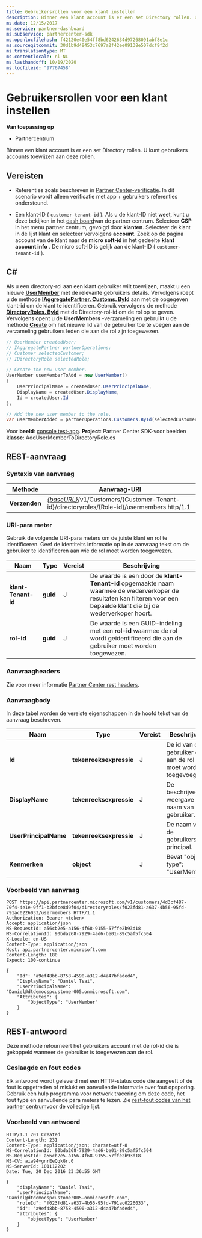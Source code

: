 ```yaml
---
title: Gebruikersrollen voor een klant instellen
description: Binnen een klant account is er een set Directory rollen. U kunt gebruikers accounts toewijzen aan deze rollen.
ms.date: 12/15/2017
ms.service: partner-dashboard
ms.subservice: partnercenter-sdk
ms.openlocfilehash: f42120e40e54ff8bd6242634d97268091abf8e1c
ms.sourcegitcommit: 30d1b9d48453c7697a2f42ee09138e507dcf9f2d
ms.translationtype: MT
ms.contentlocale: nl-NL
ms.lasthandoff: 10/19/2020
ms.locfileid: "97767458"
---
```

# <a name="set-user-roles-for-a-customer"></a>Gebruikersrollen voor een klant instellen

**Van toepassing op**

- Partnercentrum

Binnen een klant account is er een set Directory rollen. U kunt gebruikers accounts toewijzen aan deze rollen.

## <a name="prerequisites"></a>Vereisten

- Referenties zoals beschreven in [Partner Center-verificatie](partner-center-authentication.md). In dit scenario wordt alleen verificatie met app + gebruikers referenties ondersteund.

- Een klant-ID ( `customer-tenant-id` ). Als u de klant-ID niet weet, kunt u deze bekijken in het [dash board](https://partner.microsoft.com/dashboard)van de partner centrum. Selecteer **CSP** in het menu partner centrum, gevolgd door **klanten**. Selecteer de klant in de lijst klant en selecteer vervolgens **account**. Zoek op de pagina account van de klant naar de **micro soft-id** in het gedeelte **klant account info** . De micro soft-ID is gelijk aan de klant-ID ( `customer-tenant-id` ).

## <a name="c"></a>C\#

Als u een directory-rol aan een klant gebruiker wilt toewijzen, maakt u een nieuwe [**UserMember**](/dotnet/api/microsoft.store.partnercenter.models.roles.usermember) met de relevante gebruikers details. Vervolgens roept u de methode [**IAggregatePartner. Customs. ById**](/dotnet/api/microsoft.store.partnercenter.customers.icustomercollection.byid) aan met de opgegeven klant-id om de klant te identificeren. Gebruik vervolgens de methode [**DirectoryRoles. ById**](/dotnet/api/microsoft.store.partnercenter.customerdirectoryroles.idirectoryrolecollection.byid) met de Directory-rol-id om de rol op te geven. Vervolgens opent u de **UserMembers** -verzameling en gebruikt u de methode [**Create**](/dotnet/api/microsoft.store.partnercenter.customerdirectoryroles.iusermembercollection.create) om het nieuwe lid van de gebruiker toe te voegen aan de verzameling gebruikers leden die aan die rol zijn toegewezen.

``` csharp
// UserMember createdUser;
// IAggregatePartner partnerOperations;
// Customer selectedCustomer;
// IDirectoryRole selectedRole;

// Create the new user member.
UserMember userMemberToAdd = new UserMember()
{
    UserPrincipalName = createdUser.UserPrincipalName,
    DisplayName = createdUser.DisplayName,
    Id = createdUser.Id
};

// Add the new user member to the role.
var userMemberAdded = partnerOperations.Customers.ById(selectedCustomer.Id).DirectoryRoles.ById(selectedRole.Id).UserMembers.Create(userMemberToAdd);
```

Voor **beeld**: [console test-app](console-test-app.md). **Project**: Partner Center SDK-voor beelden **klasse**: AddUserMemberToDirectoryRole.cs

## <a name="rest-request"></a>REST-aanvraag

### <a name="request-syntax"></a>Syntaxis van aanvraag

| Methode   | Aanvraag-URI                                                                                                                 |
|----------|-----------------------------------------------------------------------------------------------------------------------------|
| **Verzenden** | [*{baseURL}*](partner-center-rest-urls.md)/v1/Customers/{Customer-Tenant-id}/directoryroles/{Role-id}/usermembers http/1.1 |

### <a name="uri-parameter"></a>URI-para meter

Gebruik de volgende URI-para meters om de juiste klant en rol te identificeren. Geef de identiteits informatie op in de aanvraag tekst om de gebruiker te identificeren aan wie de rol moet worden toegewezen.

| Naam                   | Type     | Vereist | Beschrijving                                                                                                                                            |
|------------------------|----------|----------|--------------------------------------------------------------------------------------------------------------------------------------------------------|
| **klant-Tenant-id** | **guid** | J        | De waarde is een door de **klant-Tenant-id** opgemaakte naam waarmee de wederverkoper de resultaten kan filteren voor een bepaalde klant die bij de wederverkoper hoort. |
| **rol-id**            | **guid** | J        | De waarde is een GUID-indeling met een **rol-id** waarmee de rol wordt geïdentificeerd die aan de gebruiker moet worden toegewezen.                                                              |

### <a name="request-headers"></a>Aanvraagheaders

Zie voor meer informatie [Partner Center rest headers](headers.md).

### <a name="request-body"></a>Aanvraagbody

In deze tabel worden de vereiste eigenschappen in de hoofd tekst van de aanvraag beschreven.

| Naam                  | Type       | Vereist | Beschrijving                            |
|-----------------------|------------|----------|----------------------------------------|
| **Id**                | **tekenreeksexpressie** | J        | De id van de gebruiker die aan de rol moet worden toegevoegd. |
| **DisplayName**       | **tekenreeksexpressie** | J        | De beschrijvende weergave naam van de gebruiker. |
| **UserPrincipalName** | **tekenreeksexpressie** | J        | De naam van de gebruikers-principal.        |
| **Kenmerken**        | **object** | J        | Bevat "object type": "UserMember"     |

### <a name="request-example"></a>Voorbeeld van aanvraag

```http
POST https://api.partnercenter.microsoft.com/v1/customers/4d3cf487-70f4-4e1e-9ff1-b2bfce8d9f04/directoryroles/f023fd81-a637-4b56-95fd-791ac0226033/usermembers HTTP/1.1
Authorization: Bearer <token>
Accept: application/json
MS-RequestId: a56cb2e5-a156-4f68-9155-57ffe2b93d18
MS-CorrelationId: 90bda268-7929-4ad6-be01-89c5af5fc504
X-Locale: en-US
Content-Type: application/json
Host: api.partnercenter.microsoft.com
Content-Length: 180
Expect: 100-continue

{
    "Id": "a9ef48bb-8758-4590-a312-d4a47bfaded4",
    "DisplayName": "Daniel Tsai",
    "UserPrincipalName": "Daniel@dtdemocspcustomer005.onmicrosoft.com",
    "Attributes": {
        "ObjectType": "UserMember"
    }
}
```

## <a name="rest-response"></a>REST-antwoord

Deze methode retourneert het gebruikers account met de rol-id die is gekoppeld wanneer de gebruiker is toegewezen aan de rol.

### <a name="response-success-and-error-codes"></a>Geslaagde en fout codes

Elk antwoord wordt geleverd met een HTTP-status code die aangeeft of de fout is opgetreden of mislukt en aanvullende informatie over fout opsporing. Gebruik een hulp programma voor netwerk tracering om deze code, het fout type en aanvullende para meters te lezen. Zie [rest-fout codes van het partner centrum](error-codes.md)voor de volledige lijst.

### <a name="response-example"></a>Voorbeeld van antwoord

```http
HTTP/1.1 201 Created
Content-Length: 231
Content-Type: application/json; charset=utf-8
MS-CorrelationId: 90bda268-7929-4ad6-be01-89c5af5fc504
MS-RequestId: a56cb2e5-a156-4f68-9155-57ffe2b93d18
MS-CV: aia94+gnrEeQqkGr.0
MS-ServerId: 101112202
Date: Tue, 20 Dec 2016 23:36:55 GMT

{
    "displayName": "Daniel Tsai",
    "userPrincipalName": "Daniel@dtdemocspcustomer005.onmicrosoft.com",
    "roleId": "f023fd81-a637-4b56-95fd-791ac0226033",
    "id": "a9ef48bb-8758-4590-a312-d4a47bfaded4",
    "attributes": {
        "objectType": "UserMember"
    }
}
```
